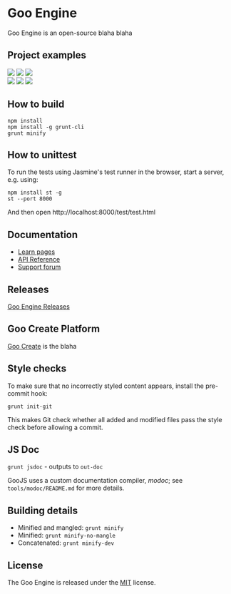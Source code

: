 # Goo Engine

Goo Engine is an open-source blaha blaha

## Project examples

<p>
<a href="http://goocreate.com/showcase/case/mountains-of-mouthness/"><img src="http://labs.gooengine.com/github-images/mountains.jpg"/></a>
<a href="http://goocreate.com/showcase/case/suissemania/"><img src="http://labs.gooengine.com/github-images/suissemania.jpg"/></a>
<a href="http://goocreate.com/showcase/case/nike-phenomenal-shot/"><img src="http://labs.gooengine.com/github-images/nike.jpg"/></a>
<br>
<a href="http://goocreate.com/showcase/case/solar-system/"><img src="http://labs.gooengine.com/github-images/solarsystem.jpg"/></a>
<a href="http://goocreate.com/showcase/case/thomson-reuters/"><img src="http://labs.gooengine.com/github-images/abb.jpg"/></a>
<a href="http://goocreate.com/showcase/case/mazda/"><img src="http://labs.gooengine.com/github-images/mazda.jpg"/></a>
<br>
</p>

## How to build

    npm install
    npm install -g grunt-cli
    grunt minify

## How to unittest

To run the tests using Jasmine's test runner in the browser, start a server, e.g. using:

    npm install st -g
    st --port 8000

And then open http://localhost:8000/test/test.html

## Documentation

* [Learn pages](http://goocreate.com/learn/?_ga=1.198797160.658665154.1444903216)
* [API Reference](http://code.gooengine.com/latest/docs/)
* [Support forum](https://answers.goocreate.com/index.html)

## Releases

[Goo Engine Releases](http://code.gooengine.com/)

## Goo Create Platform

[Goo Create](http://goocreate.com/) is the blaha

## Style checks

To make sure that no incorrectly styled content appears, install the pre-commit hook:

    grunt init-git

This makes Git check whether all added and modified files pass the style check before allowing a commit.

## JS Doc

`grunt jsdoc` - outputs to `out-doc`

GooJS uses a custom documentation compiler, *modoc*; see `tools/modoc/README.md` for more details.

## Building details

+ Minified and mangled: `grunt minify`
+ Minified: `grunt minify-no-mangle`
+ Concatenated: `grunt minify-dev`

## License

The Goo Engine is released under the [MIT](http://opensource.org/licenses/MIT) license.
